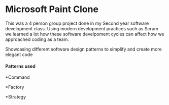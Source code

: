 
<h1> Microsoft Paint Clone </h1>

<p> This was a 4 person group project done in my Second year software development class. Using modern development practices such as Scrum we learned a lot how these software develpoment cycles can affect how we approached coding as a team. </p>

<p> Showcasing different software design patterns to simplify and create more elegant code </p>


<h4> Patterns used </h4>


  *Command
  
  
  *Factory
  
  
  *Strategy
